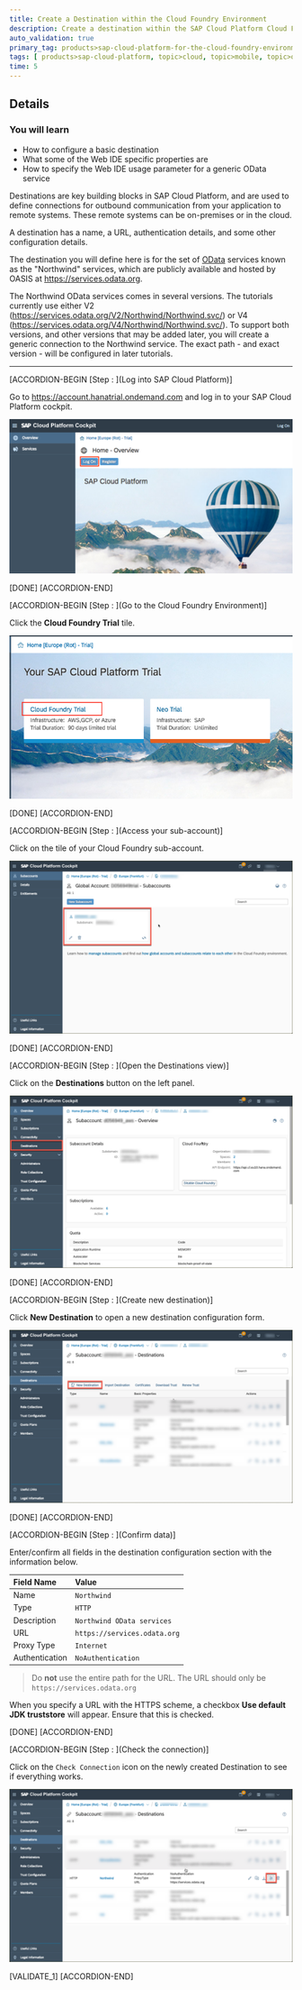```yaml
---
title: Create a Destination within the Cloud Foundry Environment
description: Create a destination within the SAP Cloud Platform Cloud Foundry Environment to allow access to the Northwind OData services.
auto_validation: true
primary_tag: products>sap-cloud-platform-for-the-cloud-foundry-environment
tags: [ products>sap-cloud-platform, topic>cloud, topic>mobile, topic>odata, tutorial>beginner  ]
time: 5
---
```


## Details
### You will learn
- How to configure a basic destination
- What some of the Web IDE specific properties are
- How to specify the Web IDE usage parameter for a generic OData service

Destinations are key building blocks in SAP Cloud Platform, and are used to define connections for outbound communication from your application to remote systems. These remote systems can be on-premises or in the cloud.

A destination has a name, a URL, authentication details, and some other configuration details.

The destination you will define here is for the set of [OData](http://www.odata.org) services known as the "Northwind" services, which are publicly available and hosted by OASIS at <https://services.odata.org>.

The Northwind OData services comes in several versions.  The tutorials currently use either V2 (<https://services.odata.org/V2/Northwind/Northwind.svc/>) or V4 (<https://services.odata.org/V4/Northwind/Northwind.svc/>).  To support both versions, and other versions that may be added later, you will create a generic connection to the Northwind service.  The exact path - and exact version - will be configured in later tutorials.

---


[ACCORDION-BEGIN [Step : ](Log into SAP Cloud Platform)]

Go to <https://account.hanatrial.ondemand.com> and log in to your SAP Cloud Platform cockpit.

![SAP Cloud Platform log in page](./scp-trial-logon.png)

[DONE]
[ACCORDION-END]

[ACCORDION-BEGIN [Step : ](Go to the Cloud Foundry Environment)]

Click the **Cloud Foundry Trial** tile.

![Trial](./trial.png)

[DONE]
[ACCORDION-END]

[ACCORDION-BEGIN [Step : ](Access your sub-account)]

Click on the tile of your Cloud Foundry sub-account.

![subaccount](./subaccount.png)

[DONE]
[ACCORDION-END]

[ACCORDION-BEGIN [Step : ](Open the Destinations view)]

Click on the **Destinations** button on the left panel.

![destination](./destination.png)

[DONE]
[ACCORDION-END]

[ACCORDION-BEGIN [Step : ](Create new destination)]

Click **New Destination** to open a new destination configuration form.

![newdest](./newdest.png)

[DONE]
[ACCORDION-END]

[ACCORDION-BEGIN [Step : ](Confirm data)]

Enter/confirm all fields in the destination configuration section with the information below.

Field Name     | Value
:------------- | :-------------
Name           | `Northwind`
Type           | `HTTP`
Description    | `Northwind OData services`
URL            | `https://services.odata.org`
Proxy Type     | `Internet`
Authentication | `NoAuthentication`

> Do **not** use the entire path for the URL.  The URL should only be `https://services.odata.org`

When you specify a URL with the HTTPS scheme, a checkbox **Use default JDK truststore** will appear. Ensure that this is checked.

[DONE]
[ACCORDION-END]

[ACCORDION-BEGIN [Step : ](Check the connection)]

Click on the `Check Connection` icon on the newly created Destination to see if everything works.

![check](./checkdest.png)

[VALIDATE_1]
[ACCORDION-END]
